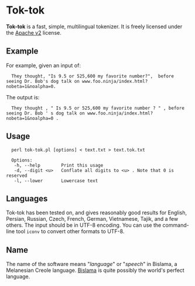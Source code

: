 # Tok-tok
**Tok-tok** is a fast, simple, multilingual tokenizer.
It is freely licensed under the [Apache v2][] license.


## Example
For example, given an input of:

      They thought, "Is 9.5 or 525,600 my favorite number?",  before seeing Dr. Bob's dog talk on www.foo.ninja/index.html?nobeta=1&noalpha=0.

The output is:

      They thought , " Is 9.5 or 525,600 my favorite number ? " , before seeing Dr. Bob ' s dog talk on www.foo.ninja/index.html?nobeta=1&noalpha=0 .


## Usage

      perl tok-tok.pl [options] < text.txt > text.tok.txt

      Options:
       -h, --help        Print this usage
       -d, --digit <u>   Conflate all digits to <u> . Note that 0 is reserved
       -l, --lower       Lowercase text



## Languages
Tok-tok has been tested on, and gives reasonably good results for English, Persian, Russian, Czech, French, German, Vietnamese, Tajik, and a few others.
The input should be in UTF-8 encoding.
You can use the command-line tool `iconv` to convert other formats to UTF-8.


## Name
The name of the software means "*language*" or "*speech*" in Bislama, a Melanesian Creole language.
[Bislama][] is quite possibly the world's perfect language.


[Apache v2]: https://www.apache.org/licenses/LICENSE-2.0.html
[Bislama]: https://en.wikipedia.org/wiki/Bislama
